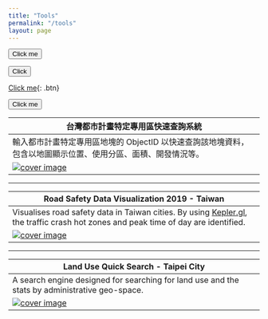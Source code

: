 ```yaml
---
title: "Tools"
permalink: "/tools"
layout: page
---
```


<form action="https://stackoverflow.com/" method="get" target="_blank"><button type="submit">Click me</button></form>

<button onclick="window.location.href='https://bing.com';">Click</button>

[Click me](http://www.google.com){: .btn}

<button name="button" onclick="http://www.google.com">Click me</button>

| 台灣都市計畫特定專用區快速查詢系統 |
|-------|
| 輸入都市計畫特定專用區地塊的 ObjectID 以快速查詢該地塊資料，包含以地圖顯示位置、使用分區、面積、開發情況等。 |
| [![cover image](/industry_land/SPDcover.png)](https://dubidub.github.io/industry_land/specificPurposeDistricts) |

---

| Road Safety Data Visualization 2019 - Taiwan |
|-------|
| Visualises road safety data in Taiwan cities. By using [Kepler.gl](Kepler.gl), the traffic crash hot zones and peak time of day are identified. |  
| [![cover image](/traffic_accident/cover.png)](https://dubidub.github.io/traffic_accident) |

---

| Land Use Quick Search - Taipei City |
|-------|
| A search engine designed for searching for land use and the stats by administrative geo-space. |  
| [![cover image](/tp_landuse/cover.PNG)](https://dubidub.github.io/tp_landuse) |
